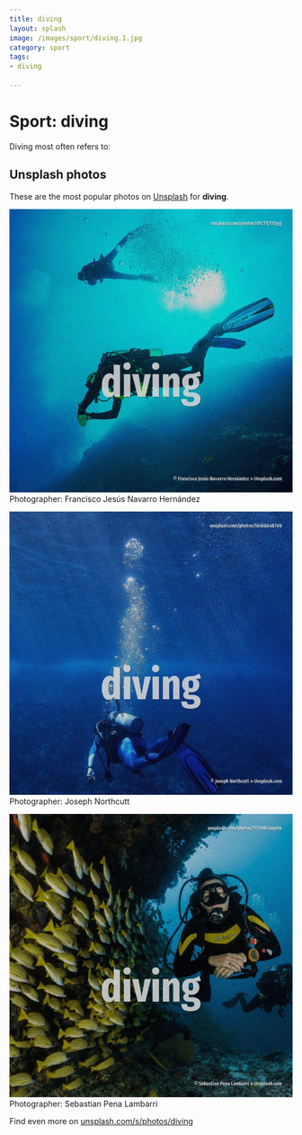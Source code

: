 ```yaml
---
title: diving
layout: splash
image: /images/sport/diving.1.jpg
category: sport
tags:
- diving

---
```

# Sport: diving

Diving most often refers to:

 
## Unsplash photos
These are the most popular photos on [Unsplash](https://unsplash.com) for **diving**.
 
![diving](/images/sport/diving.1.jpg)
Photographer:  Francisco Jesús Navarro Hernández
 
![diving](/images/sport/diving.2.jpg)
Photographer:  Joseph Northcutt
 
![diving](/images/sport/diving.3.jpg)
Photographer:  Sebastian Pena Lambarri
 
Find even more on [unsplash.com/s/photos/diving](https://unsplash.com/s/photos/diving)
 
